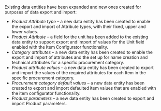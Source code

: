 Existing data entities have been expanded and new ones created for purposes of data export and import: 
- _Product Attribute type_ – a new data entity has been created to enable the export and import of Attribute types, with their fixed, upper and lower values.
- _Product Attribute_ – a field for the unit has been added to the existing data entity to support export and import of values for the Unit field enabled with the Item Configurator functionality. 
- _Category attributes_ – a new data entity has been created to enable the export and import of attributes and the set up for name creation and technical attributes for a specific procurement category. 
- _Product attribute values_ – a new data entity has been created to export and import the values of the required attributes for each Item in the specific procurement category. 
- _Procurement category default values_ – a new data entity has been created to export and import defaulted item values that are enabled with the item configurator functionality. 
- _Product parameters_ – a new data entity has been created to export and import Product parameters.
